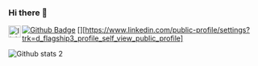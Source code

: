 ### Hi there 👋
[![Github Badge](https://img.shields.io/badge/-Github-000?style=quare&labelColor=000&logo=Github&logoColor=white&link=link)](https://github.com/erdemkaraogllu) 
[<img align="left" alt="linkedin | LinkedIn" width="24px" src="https://raw.githubusercontent.com/peterthehan/peterthehan/master/assets/linkedin.svg" />][https://www.linkedin.com/public-profile/settings?trk=d_flagship3_profile_self_view_public_profile]

![Github stats 2](https://github-readme-stats.vercel.app/api?username=erdemkaraogllu&show_icons=true&theme=radical)
<!--
**erdemkaraogllu/erdemkaraogllu** is a ✨ _special_ ✨ repository because its `README.md` (this file) appears on your GitHub profile.

Here are some ideas to get you started:

- 🔭 I’m currently working on ...
- 🌱 I’m currently learning ...
- 👯 I’m looking to collaborate on ...
- 🤔 I’m looking for help with ...
- 💬 Ask me about ...
- 📫 How to reach me: ...
- 😄 Pronouns: ...
- ⚡ Fun fact: ...
-->
